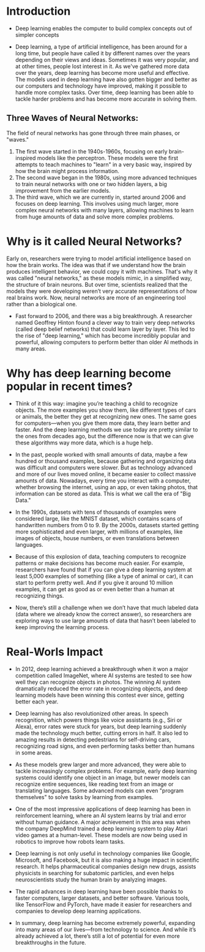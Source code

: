 # Introduction

* Deep learning enables the computer to build complex concepts out of simpler concepts

  
* Deep learning, a type of artificial intelligence, has been around for a long time, but people have called it by different names over the years depending on their views and ideas. Sometimes it was very popular, and at other times, people lost interest in it. As we've gathered more data over the years, deep learning has become more useful and effective. The models used in deep learning have also gotten bigger and better as our computers and technology have improved, making it possible to handle more complex tasks. Over time, deep learning has been able to tackle harder problems and has become more accurate in solving them.


## Three Waves of Neural Networks:
The field of neural networks has gone through three main phases, or "waves."
1. The first wave started in the 1940s-1960s, focusing on early brain-inspired models like the perceptron. These models were the first attempts to teach machines to "learn" in a very basic way, inspired by how the brain might process information.
2. The second wave began in the 1980s, using more advanced techniques to train neural networks with one or two hidden layers, a big improvement from the earlier models.
3. The third wave, which we are currently in, started around 2006 and focuses on deep learning. This involves using much larger, more complex neural networks with many layers, allowing machines to learn from huge amounts of data and solve more complex problems.

# Why is it called Neural Networks?
Early on, researchers were trying to model artificial intelligence based on how the brain works. The idea was that if we understand how the brain produces intelligent behavior, we could copy it with machines. That's why it was called "neural networks," as these models mimic, in a simplified way, the structure of brain neurons.
But over time, scientists realized that the models they were developing weren’t very accurate representations of how real brains work. Now, neural networks are more of an engineering tool rather than a biological one.

* Fast forward to 2006, and there was a big breakthrough. A researcher named Geoffrey Hinton found a clever way to train very deep networks (called deep belief networks) that could learn layer by layer. This led to the rise of "deep learning," which has become incredibly popular and powerful, allowing computers to perform better than older AI methods in many areas.

# Why has deep learning become popular in recent times?
* Think of it this way: imagine you’re teaching a child to recognize objects. The more examples you show them, like different types of cars or animals, the better they get at recognizing new ones. The same goes for computers—when you give them more data, they learn better and faster. And the deep learning methods we use today are pretty similar to the ones from decades ago, but the difference now is that we can give these algorithms way more data, which is a huge help.

* In the past, people worked with small amounts of data, maybe a few hundred or thousand examples, because gathering and organizing data was difficult and computers were slower. But as technology advanced and more of our lives moved online, it became easier to collect massive amounts of data. Nowadays, every time you interact with a computer, whether browsing the internet, using an app, or even taking photos, that information can be stored as data. This is what we call the era of "Big Data."

* In the 1990s, datasets with tens of thousands of examples were considered large, like the MNIST dataset, which contains scans of handwritten numbers from 0 to 9. By the 2000s, datasets started getting more sophisticated and even larger, with millions of examples, like images of objects, house numbers, or even translations between languages.

* Because of this explosion of data, teaching computers to recognize patterns or make decisions has become much easier. For example, researchers have found that if you can give a deep learning system at least 5,000 examples of something (like a type of animal or car), it can start to perform pretty well. And if you give it around 10 million examples, it can get as good as or even better than a human at recognizing things.

* Now, there’s still a challenge when we don’t have that much labeled data (data where we already know the correct answer), so researchers are exploring ways to use large amounts of data that hasn’t been labeled to keep improving the learning process.

# Real-Worls Impact
* In 2012, deep learning achieved a breakthrough when it won a major competition called ImageNet, where AI systems are tested to see how well they can recognize objects in photos. The winning AI system dramatically reduced the error rate in recognizing objects, and deep learning models have been winning this contest ever since, getting better each year.

* Deep learning has also revolutionized other areas. In speech recognition, which powers things like voice assistants (e.g., Siri or Alexa), error rates were stuck for years, but deep learning suddenly made the technology much better, cutting errors in half. It also led to amazing results in detecting pedestrians for self-driving cars, recognizing road signs, and even performing tasks better than humans in some areas.

* As these models grew larger and more advanced, they were able to tackle increasingly complex problems. For example, early deep learning systems could identify one object in an image, but newer models can recognize entire sequences, like reading text from an image or translating languages. Some advanced models can even "program themselves" to solve tasks by learning from examples.

* One of the most impressive applications of deep learning has been in reinforcement learning, where an AI system learns by trial and error without human guidance. A major achievement in this area was when the company DeepMind trained a deep learning system to play Atari video games at a human-level. These models are now being used in robotics to improve how robots learn tasks.

* Deep learning is not only useful in technology companies like Google, Microsoft, and Facebook, but it is also making a huge impact in scientific research. It helps pharmaceutical companies design new drugs, assists physicists in searching for subatomic particles, and even helps neuroscientists study the human brain by analyzing images.

* The rapid advances in deep learning have been possible thanks to faster computers, larger datasets, and better software. Various tools, like TensorFlow and PyTorch, have made it easier for researchers and companies to develop deep learning applications.

* In summary, deep learning has become extremely powerful, expanding into many areas of our lives—from technology to science. And while it’s already achieved a lot, there’s still a lot of potential for even more breakthroughs in the future.





